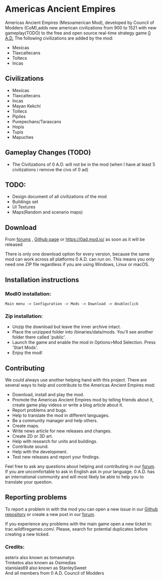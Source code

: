# Americas Ancient Empires

Americas Ancient Empires (Mesoamerican Mod), developed by Council of Modders (CoM),adds new american civilizations from 900 to 1521 with new gameplay(TODO) to the free and open source real-time strategy game [0 A.D.](https://play0ad.com/) The following civilizations are added by the mod:

- Mexicas 
- Tlaxcaltecans
- Toltecs
- Incas


## Civilizations

- Mexicas
- Tlaxcaltecans
- Incas
- Mayan Kekchí
- Toltecs
- Pipiles
- Purepechans/Tarascans
- Hopis
- Tupis
- Mapuches

## 

## Gameplay Changes (TODO)

- The Civilizations of 0 A.D. will not be in the mod (when I have at least 5 civilizations i remove the civs  of 0 ad)

## TODO:
- Design document of all civilizations of the mod
- Buildings set
- UI Textures
- Maps(Random and scenario maps)

## Download

From [forums](https://wildfiregames.com/forum/index.php) , [Github page](https://github.com/0ADMods/pre-colonial-mod) or https://0ad.mod.io/ as soon as it will be released

There is only one download option for every version, because the same mod can work across all platforms 0 A.D. can run on. This means you only need one ZIP file regardless if you are using Windows, Linux or macOS.

## Installation instructions

### ModIO installation:

    Main menu -> Configuration -> Mods -> Download -> doubleclick
### Zip installation:
- Unzip the download but leave the inner archive intact.
- Place the unzipped folder into /binaries/data/mods. You'll see another folder there called 'public'.
- Launch the game and enable the mod in Options>Mod Selection. Press 'Start Mods'.
- Enjoy the mod!

## Contributing

We could always use another helping hand with this project. There are several ways to help and contribute to the Americas Ancient Empires mod:

- Download, install and play the mod.
- Promote the Americas Ancient Empires mod by telling friends about it, create game play videos or write a blog article about it.
- Report problems and bugs.
- Help to translate the mod in different languages.
- Be a community manager and help others.
- Create maps.
- Write news article for new releases and changes.
- Create 2D or 3D art.
- Help with research for units and buildings.
- Contribute sound.
- Help with the development.
- Test new releases and report your findings.

Feel free to ask any questions about helping and contributing in our [forum](https://wildfiregames.com/forum/index.php?/topic/18527-project-ocelotlazohteotl-mesoamerican-0ad-mod/&). If you are uncomfortable to ask in English ask in your language. 0 A.D. has an international community and will most likely be able to help you to translate your question.



## Reporting problems

To report a problem in with the mod you can open a new issue in our [Github repository](https://github.com/0ADMods/pre-colonial-mod) or create a new post in our [forum](https://wildfiregames.com/forum/index.php?/topic/18527-project-ocelotlazohteotl-mesoamerican-0ad-mod/&).

If you experience any problems with the main game open a new ticket in: trac.wildfiregames.com/. Please, search for potential duplicates before creating a new ticked.

### Credits:
asterix also known as  tomasmatys <br />
Trinketos also known as Osimedias <br />
stanislas69 also known as StanleySweet <br />
And all members from 0 A.D. Council of Modders <br />
